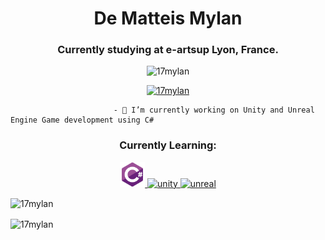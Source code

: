 <h1 align="center">De Matteis Mylan</h1>
<h3 align="center">Currently studying at e-artsup Lyon, France.</h3>

<p align="center"> <img src="https://komarev.com/ghpvc/?username=17mylan&label=Profile%20views&color=0e75b6&style=flat" alt="17mylan" /> </p>

<p align="center"> <a href="https://github.com/ryo-ma/github-profile-trophy"><img src="https://github-profile-trophy.vercel.app/?username=17mylan" alt="17mylan" /></a> </p>

                           - 🔭 I’m currently working on Unity and Unreal Engine Game development using C#


<h3 align="center">Currently Learning:</h3>
<p align="center"> <a href="https://www.w3schools.com/cs/" target="_blank" rel="noreferrer"> <img src="https://raw.githubusercontent.com/devicons/devicon/master/icons/csharp/csharp-original.svg" alt="csharp" width="40" height="40"/> </a> <a href="https://git-scm.com/" target="_blank" rel="noreferrer"> <a href="https://unity.com/" target="_blank" rel="noreferrer"> <img src="https://www.vectorlogo.zone/logos/unity3d/unity3d-icon.svg" alt="unity" width="40" height="40"/> </a> </a> <a href="https://git-scm.com/" target="_blank" rel="noreferrer"> <a href="unrealengine.com/fr" target="_blank" rel="noreferrer"> <img src="https://upload.wikimedia.org/wikipedia/commons/d/da/Unreal_Engine_Logo.svg" alt="unreal" width="40" height="40"/> </a> </p>

<p> <img align="center" src="https://github-readme-stats.vercel.app/api/top-langs?username=17mylan&show_icons=true&locale=en&layout=compact" alt="17mylan" /> </p>

<p> <img align="center" src="https://github-readme-stats.vercel.app/api?username=17mylan&show_icons=true&locale=en" alt="17mylan" /> </p>
